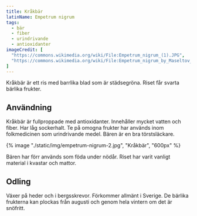 ```yaml
---
title: Kråkbär
latinName: Empetrum nigrum
tags:
  - bär
  - fiber
  - urindrivande
  - antioxidanter
imageCredit: [
  "https://commons.wikimedia.org/wiki/File:Empetrum_nigrum_(1).JPG",
  "https://commons.wikimedia.org/wiki/File:Empetrum_nigrum_by_Maseltov_2.jpg"
]
---
```



Kråkbär är ett ris med barrlika blad som är städsegröna. Riset får svarta bärlika frukter.

## Användning

Kråkbär är fullproppade med antioxidanter. Innehåller mycket vatten och fiber. Har låg sockerhalt. Te på omogna frukter har används inom folkmedicinen som urindrivande medel. Bären är en bra törstsläckare.

{% image "./static/img/empetrum-nigrum-2.jpg", "Kråkbär", "600px" %}

Bären har förr används som föda under nödår. Riset har varit vanligt material i kvastar och mattor.

## Odling

Växer på heder och i bergsskrevor. Förkommer allmänt i Sverige. De bärlika frukterna kan plockas från augusti och genom hela vintern om det är snöfritt.
